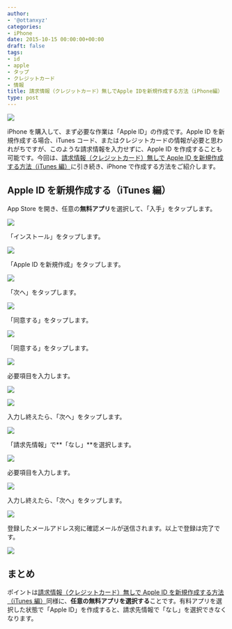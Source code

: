 ```yaml
---
author:
- '@ottanxyz'
categories:
- iPhone
date: 2015-10-15 00:00:00+00:00
draft: false
tags:
- id
- apple
- タップ
- クレジットカード
- 情報
title: 請求情報（クレジットカード）無しでApple IDを新規作成する方法（iPhone編）
type: post
---
```


![](151015-5620326c1b3bd.jpg)

iPhone を購入して、まず必要な作業は「Apple ID」の作成です。Apple ID を新規作成する場合、iTunes コード、またはクレジットカードの情報が必要と思われがちですが、このような請求情報を入力せずに、Apple ID を作成することも可能です。今回は、[請求情報（クレジットカード）無しで Apple ID を新規作成する方法（iTunes 編）](/posts/2015/10/apple-id-no-credit-itunes-6810/)に引き続き、iPhone で作成する方法をご紹介します。

## Apple ID を新規作成する（iTunes 編）

App Store を開き、任意の**無料アプリ**を選択して、「入手」をタップします。

![](151015-5620326d36563.png)

「インストール」をタップします。

![](151015-5620326ec42ff.png)

「Apple ID を新規作成」をタップします。

![](151015-562032708090d.png)

「次へ」をタップします。

![](151015-5620327248e84-1.png)

「同意する」をタップします。

![](151015-5620327398036-1.png)

「同意する」をタップします。

![](151015-5620327525c2a-1.png)

必要項目を入力します。

![](151015-56203276a4f60.png)

![](151015-56203278778e5.png)

入力し終えたら、「次へ」をタップします。

![](151015-56203279bfd3c-1.png)

「請求先情報」で**「なし」**を選択します。

![](151015-5620327b32f62-1.png)

必要項目を入力します。

![](151015-5620327c88e73.png)

入力し終えたら、「次へ」をタップします。

![](151015-5620327e48f1c.png)

登録したメールアドレス宛に確認メールが送信されます。以上で登録は完了です。

![](151015-5620327fc4ba4.png)

## まとめ

ポイントは[請求情報（クレジットカード）無しで Apple ID を新規作成する方法（iTunes 編）](/posts/2015/10/apple-id-no-credit-itunes-6810/)同様に、**任意の無料アプリを選択する**ことです。有料アプリを選択した状態で「Apple ID」を作成すると、請求先情報で「なし」を選択できなくなります。
